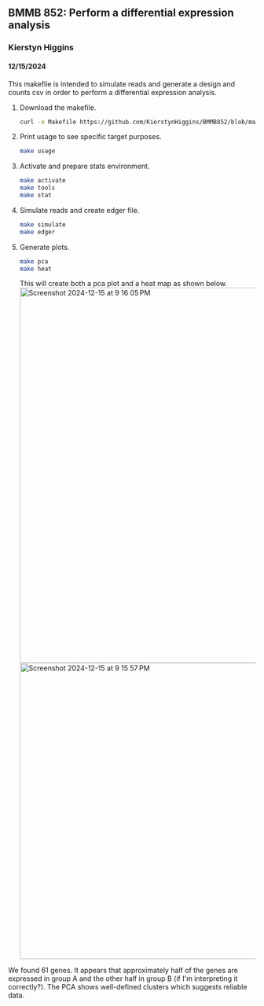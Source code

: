 ## BMMB 852: Perform a differential expression analysis
### Kierstyn Higgins
#### 12/15/2024

This makefile is intended to simulate reads and generate a design and counts csv in order to perform a differential expression analysis.

1. Download the makefile.
   ```bash
   curl -o Makefile https://github.com/KierstynHiggins/BMMB852/blob/main/Lecture15/diff.mk
   ```

2. Print usage to see specific target purposes.
   ```bash
   make usage
   ```
3. Activate and prepare stats environment.
   ```bash
   make activate
   make tools
   make stat
   ```

4. Simulate reads and create edger file.
   ```bash
   make simulate
   make edger
   ```

5. Generate plots.
   ```bash
   make pca
   make heat
   ```

   This will create both a pca plot and a heat map as shown below.
   <img width="764" alt="Screenshot 2024-12-15 at 9 16 05 PM" src="https://github.com/user-attachments/assets/989e3c68-c1b0-4eaa-89c2-8afe6fa041b8" />
   <img width="603" alt="Screenshot 2024-12-15 at 9 15 57 PM" src="https://github.com/user-attachments/assets/e7f555fa-c931-401a-9cde-2c9b8750da6c" />

We found 61 genes. It appears that approximately half of the genes are expressed in group A and the other half in group B (if I'm interpreting it correctly?). The PCA shows well-defined clusters which suggests reliable data.

